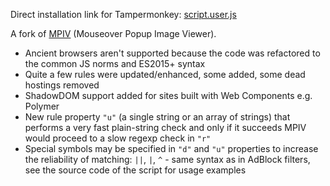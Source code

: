 Direct installation link for Tampermonkey: [script.user.js](https://github.com/tophf/mpiv/raw/master/script.user.js)

A fork of [MPIV](https://greasyfork.org/en/scripts/404-mouseover-popup-image-viewer/) (Mouseover Popup Image Viewer).

* Ancient browsers aren't supported because the code was refactored to the common JS norms and ES2015+ syntax
* Quite a few rules were updated/enhanced, some added, some dead hostings removed
* ShadowDOM support added for sites built with Web Components e.g. Polymer
* New rule property `"u"` (a single string or an array of strings) that performs a very fast plain-string check and only if it succeeds MPIV would proceed to a slow regexp check in `"r"`
* Special symbols may be specified in `"d"` and `"u"` properties to increase the reliability of matching: `||`, `|`, `^` - same syntax as in AdBlock filters, see the source code of the script for usage examples 
